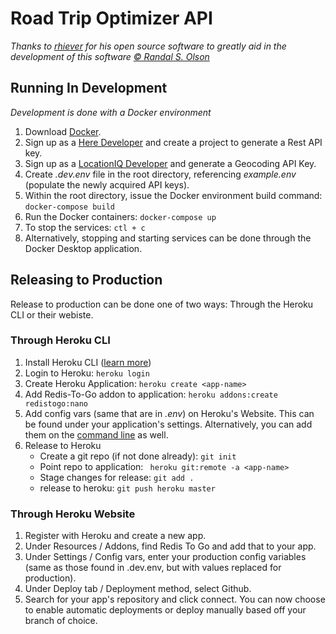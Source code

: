 # Road Trip Optimizer API
*Thanks to [rhiever](https://github.com/rhiever/Data-Analysis-and-Machine-Learning-Projects/blob/master/optimal-road-trip/Computing%20the%20optimal%20road%20trip%20across%20the%20U.S..ipynb) for his open source software to greatly aid in the development of this software [© Randal S. Olson](http://www.randalolson.com/)* 
## Running In Development
*Development is done with a Docker environment*
1. Download [Docker](https://www.docker.com/products/docker-desktop).
2. Sign up as a [Here Developer](https://developer.here.com/) and create a project to generate a Rest API key.
3. Sign up as a [LocationIQ Developer](https://locationiq.com/) and generate a Geocoding API Key.
4. Create *.dev.env* file in the root directory, referencing *example.env* (populate the newly acquired API keys).
5. Within the root directory, issue the Docker environment build command: `docker-compose build`
6. Run the Docker containers: `docker-compose up`
7. To stop the services: `ctl + c`
8. Alternatively, stopping and starting services can be done through the Docker Desktop application.
## Releasing to Production
Release to production can be done one of two ways: Through the Heroku CLI or their webiste.
### Through Heroku CLI
1. Install Heroku CLI ([learn more](https://devcenter.heroku.com/articles/heroku-cli))
2. Login to Heroku: `heroku login`
3. Create Heroku Application: `heroku create <app-name>`
4. Add Redis-To-Go addon to application: `heroku addons:create redistogo:nano`
5. Add config vars (same that are in *.env*) on Heroku's Website. This can be found under your application's settings. Alternatively, you can add them on the [command line](https://devcenter.heroku.com/articles/config-vars) as well.
6. Release to Heroku
	* Create a git repo (if not done already): `git init`
	* Point repo to application: ` heroku git:remote -a <app-name>`
	* Stage changes for release: `git add .`
	* release to heroku: `git push heroku master`
### Through Heroku Website
1. Register with Heroku and create a new app.
2. Under Resources / Addons, find Redis To Go and add that to your app.
3. Under Settings / Config vars, enter your production config variables (same as those found in .dev.env, but with values replaced for production).
4. Under Deploy tab / Deployment method, select Github.
5. Search for your app's repository and click connect. You can now choose to enable automatic deployments or deploy manually based off your branch of choice.
